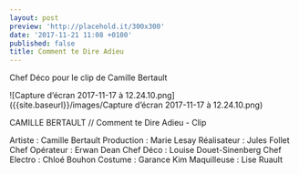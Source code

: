 ```yaml
---
layout: post
preview: 'http://placehold.it/300x300'
date: '2017-11-21 11:08 +0100'
published: false
title: Comment te Dire Adieu
---
```

Chef Déco pour le clip de Camille Bertault

![Capture d’écran 2017-11-17 à 12.24.10.png]({{site.baseurl}}/images/Capture d’écran 2017-11-17 à 12.24.10.png)


CAMILLE BERTAULT // Comment te Dire Adieu - Clip

Artiste : Camille Bertault
Production : Marie Lesay 
Réalisateur : Jules Follet
Chef Opérateur : Erwan Dean
Chef Déco : Louise Douet-Sinenberg
Chef Electro : Chloé Bouhon
Costume : Garance Kim
Maquilleuse : Lise Ruault
